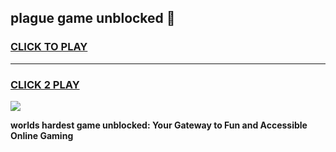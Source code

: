 
## plague game unblocked 👋
<h3>
<a href="https://premium.freeplayer.one?title=plague_game_unblocked&ref=12F">CLICK TO PLAY</a></h3>
<hr>

<h3>
<a href="https://premium.freeplayer.one?title=plague_game_unblocked&ref=12F">CLICK 2 PLAY</a>
  
</h3>

<a href="https://premium.freeplayer.one?title=plague_game_unblocked&ref=12F/"><img src="https://clearcache.store/games.png"></a>


**worlds hardest game unblocked: Your Gateway to Fun and Accessible Online Gaming**
